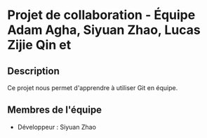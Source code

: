# Projet de collaboration - Équipe Adam Agha, Siyuan Zhao, Lucas Zijie Qin et 
## Description
Ce projet nous permet d'apprendre à utiliser Git en équipe.

## Membres de l'équipe
- Développeur : Siyuan Zhao